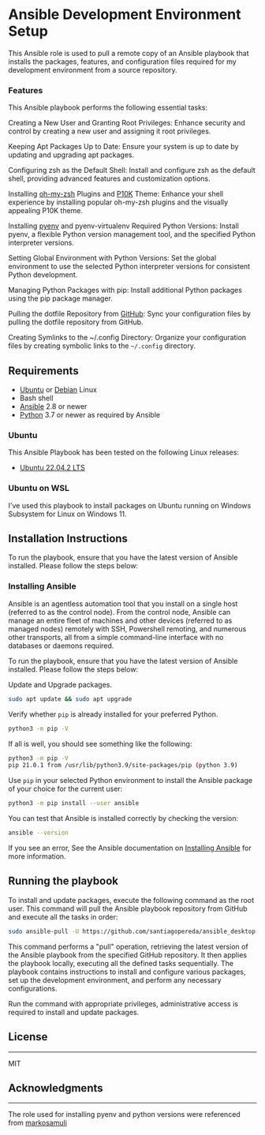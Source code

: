 # **Ansible Development Environment Setup**


This Ansible role is used to pull a remote copy of an Ansible playbook that installs the packages, features, and configuration files required for my development environment from a source repository.

### **Features**

This Ansible playbook performs the following essential tasks:

Creating a New User and Granting Root Privileges: Enhance security and control by creating a new user and assigning it root privileges.

Keeping Apt Packages Up to Date: Ensure your system is up to date by updating and upgrading apt packages.

Configuring zsh as the Default Shell: Install and configure zsh as the default shell, providing advanced features and customization options.

Installing [oh-my-zsh](https://github.com/ohmyzsh/) Plugins and [P10K](https://github.com/romkatv/powerlevel10k) Theme: Enhance your shell experience by installing popular oh-my-zsh plugins and the visually appealing P10K theme.

Installing [pyenv](https://github.com/pyenv/pyenv) and pyenv-virtualenv Required Python Versions: Install pyenv, a flexible Python version management tool, and the specified Python interpreter versions.

Setting Global Environment with Python Versions: Set the global environment to use the selected Python interpreter versions for consistent Python development.

Managing Python Packages with pip: Install additional Python packages using the pip package manager.

Pulling the dotfile Repository from [GitHub](https://github.com/santiagopereda/dotfiles): Sync your configuration files by pulling the dotfile repository from GitHub.

Creating Symlinks to the ~/.config Directory: Organize your configuration files by creating symbolic links to the `~/.config` directory.

## **Requirements**

- [Ubuntu](https://www.ubuntu.com) or [Debian](https://www.debian.org) Linux
- Bash shell
- [Ansible](https://www.ansible.com) 2.8 or newer
- [Python](https://www.python.org/) 3.7 or newer as required by Ansible

### Ubuntu

This Ansible Playbook has been tested on the following Linux releases:

-  [Ubuntu 22.04.2 LTS](https://ubuntu.com/blog/ubuntu-22-04-lts-whats-new-linux-desktop)

### Ubuntu on WSL

I've used this playbook to install packages on Ubuntu running on Windows Subsystem for Linux on Windows 11.

## **Installation Instructions**

To run the playbook, ensure that you have the latest version of Ansible installed. Please follow the steps below:

###  Installing Ansible

Ansible is an agentless automation tool that you install on a single host (referred to as the control node). From the control node, Ansible can manage an entire fleet of machines and other devices (referred to as managed nodes) remotely with SSH, Powershell remoting, and numerous other transports, all from a simple command-line interface with no databases or daemons required.

To run the playbook, ensure that you have the latest version of Ansible installed. Please follow the steps below:

Update and Upgrade packages.

```bash
sudo apt update && sudo apt upgrade
```

Verify whether `pip` is already installed for your preferred Python.

```bash
python3 -m pip -V
```

If all is well, you should see something like the following:

```bash
python3 -m pip -V
pip 21.0.1 from /usr/lib/python3.9/site-packages/pip (python 3.9)
```

Use `pip` in your selected Python environment to install the Ansible package of your choice for the current user:

```bash
python3 -m pip install --user ansible
```

You can test that Ansible is installed correctly by checking the version:

```bash
ansible --version
```

If you see an error, See the Ansible documentation on [Installing Ansible](https://docs.ansible.com/ansible/latest/installation_guide/intro_installation.html) for more information.


##  Running the playbook

To install and update packages, execute the following command as the root user. This command will pull the Ansible playbook repository from GitHub and execute all the tasks in order:

```bash
sudo ansible-pull -U https://github.com/santiagopereda/ansible_desktop.git
```

This command performs a "pull" operation, retrieving the latest version of the Ansible playbook from the specified GitHub repository. It then applies the playbook locally, executing all the defined tasks sequentially. The playbook contains instructions to install and configure various packages, set up the development environment, and perform any necessary configurations.

Run the command with appropriate privileges,  administrative access is required to install and update packages.



## License
---
MIT

## Acknowledgments
---
The role used for installing pyenv and python versions were referenced from [markosamuli](https://github.com/markosamuli/ansible-pyenv) 

